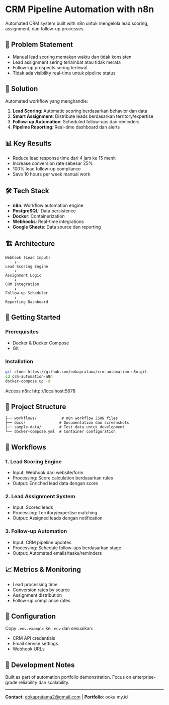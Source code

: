 # CRM Pipeline Automation with n8n

Automated CRM system built with n8n untuk mengelola lead scoring, assignment, dan follow-up processes.

## 🎯 Problem Statement
- Manual lead scoring memakan waktu dan tidak konsisten
- Lead assignment sering terlambat atau tidak merata
- Follow-up prospects sering terlewat
- Tidak ada visibility real-time untuk pipeline status

## 🚀 Solution
Automated workflow yang menghandle:
1. **Lead Scoring**: Automatic scoring berdasarkan behavior dan data
2. **Smart Assignment**: Distribute leads berdasarkan territory/expertise
3. **Follow-up Automation**: Scheduled follow-ups dan reminders
4. **Pipeline Reporting**: Real-time dashboard dan alerts

## 📊 Key Results
- Reduce lead response time dari 4 jam ke 15 menit
- Increase conversion rate sebesar 25%
- 100% lead follow-up compliance
- Save 10 hours per week manual work

## 🛠 Tech Stack
- **n8n**: Workflow automation engine
- **PostgreSQL**: Data persistence
- **Docker**: Containerization
- **Webhooks**: Real-time integrations
- **Google Sheets**: Data source dan reporting

## 🏗 Architecture
```
Webhook (Lead Input) 
    ↓
Lead Scoring Engine
    ↓
Assignment Logic
    ↓
CRM Integration
    ↓
Follow-up Scheduler
    ↓
Reporting Dashboard
```

## 🚦 Getting Started

### Prerequisites
- Docker & Docker Compose
- Git

### Installation
```bash
git clone https://github.com/ookapratama/crm-automation-n8n.git
cd crm-automation-n8n
docker-compose up -d
```

Access n8n: http://localhost:5678

## 📁 Project Structure
```
├── workflows/           # n8n workflow JSON files
├── docs/               # Documentation dan screenshots
├── sample-data/        # Test data untuk development
└── docker-compose.yml  # Container configuration
```

## 🔄 Workflows

### 1. Lead Scoring Engine
- Input: Webhook dari website/form
- Processing: Score calculation berdasarkan rules
- Output: Enriched lead data dengan score

### 2. Lead Assignment System  
- Input: Scored leads
- Processing: Territory/expertise matching
- Output: Assigned leads dengan notification

### 3. Follow-up Automation
- Input: CRM pipeline updates
- Processing: Schedule follow-ups berdasarkan stage
- Output: Automated emails/tasks/reminders

## 📈 Metrics & Monitoring
- Lead processing time
- Conversion rates by source
- Assignment distribution
- Follow-up compliance rates

## 🔧 Configuration
Copy `.env.example` ke `.env` dan sesuaikan:
- CRM API credentials
- Email service settings
- Webhook URLs

## 📝 Development Notes
Built as part of automation portfolio demonstration.
Focus on enterprise-grade reliability dan scalability.

---
**Contact**: ookapratama2@gmail.com | **Portfolio**: ooka.my.id